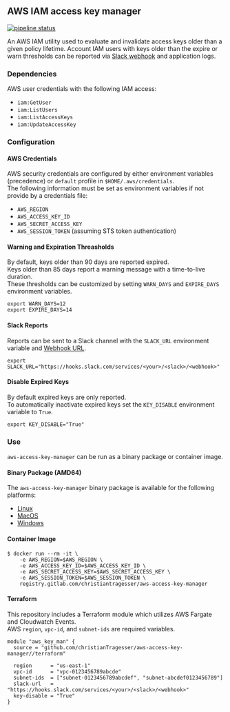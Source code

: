 ## AWS IAM access key manager
[![pipeline status](https://gitlab.com/christianTragesser/aws-access-key-manager/badges/master/pipeline.svg)](https://gitlab.com/christianTragesser/aws-access-key-manager/commits/master)

An AWS IAM utility used to evaluate and invalidate access keys older than a given policy lifetime.  Account IAM users with keys older than the expire or warn thresholds can be reported via [Slack webhook](https://api.slack.com/incoming-webhooks) and application logs.


### Dependencies
AWS user credentials with the following IAM access:
  - `iam:GetUser`
  - `iam:ListUsers`
  - `iam:ListAccessKeys`
  - `iam:UpdateAccessKey`

### Configuration
#### AWS Credentials
AWS security credentials are configured by either environment variables (precedence) or `default` profile in `$HOME/.aws/credentials`.  
The following information must be set as environment variables if not provide by a credentials file:
  - `AWS_REGION`
  - `AWS_ACCESS_KEY_ID`
  - `AWS_SECRET_ACCESS_KEY`
  - `AWS_SESSION_TOKEN` (assuming STS token authentication)

#### Warning and Expiration Threasholds
By default, keys older than 90 days are reported expired.  
Keys older than 85 days report a warning message with a time-to-live duration.  
These thresholds can be customized by setting `WARN_DAYS` and `EXPIRE_DAYS` environment variables.
```
export WARN_DAYS=12
export EXPIRE_DAYS=14
```

#### Slack Reports
Reports can be sent to a Slack channel with the `SLACK_URL` environment variable and [Webhook URL](https://api.slack.com/messaging/webhooks).
```
export SLACK_URL="https://hooks.slack.com/services/<your>/<slack>/<webhook>"
```
 
 #### Disable Expired Keys
 By default expired keys are only reported.  
 To automatically inactivate expired keys set the `KEY_DISABLE` environment variable to `True`. 
```
export KEY_DISABLE="True"
```

### Use
`aws-access-key-manager` can be run as a binary package or container image.
#### Binary Package (AMD64)
The `aws-access-key-manager` binary package is available for the following platforms:
* [Linux](https://gitlab.com/christianTragesser/aws-access-key-manager/-/jobs/artifacts/master/download?job=publish:linux)
* [MacOS](https://gitlab.com/christianTragesser/aws-access-key-manager/-/jobs/artifacts/master/download?job=publish:macos)
* [Windows](https://gitlab.com/christianTragesser/aws-access-key-manager/-/jobs/artifacts/master/download?job=publish:windows)

#### Container Image
```
$ docker run --rm -it \
    -e AWS_REGION=$AWS_REGION \
    -e AWS_ACCESS_KEY_ID=$AWS_ACCESS_KEY_ID \
    -e AWS_SECRET_ACCESS_KEY=$AWS_SECRET_ACCESS_KEY \
    -e AWS_SESSION_TOKEN=$AWS_SESSION_TOKEN \
    registry.gitlab.com/christiantragesser/aws-access-key-manager
```

#### Terraform
This repository includes a Terraform module which utilizes AWS Fargate and Cloudwatch Events.  
AWS `region`, `vpc-id`, and `subnet-ids` are required variables.
```
module "aws_key_man" {
  source = "github.com/christianTragesser/aws-access-key-manager//terraform"

  region      = "us-east-1"
  vpc-id      = "vpc-0123456789abcde" 
  subnet-ids  = ["subnet-0123456789abcdef", "subnet-abcdef0123456789"]
  slack-url   = "https://hooks.slack.com/services/<your>/<slack>/<webhook>"
  key-disable = "True"
}
```